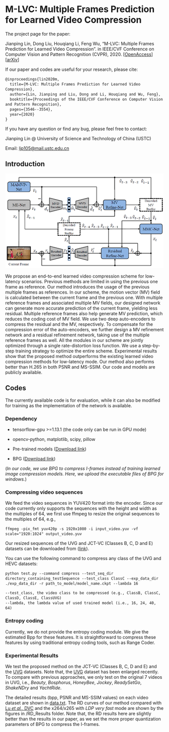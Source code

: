 # M-LVC: Multiple Frames Prediction for Learned Video Compression

The project page for the paper:

Jianping Lin, Dong Liu, Houqiang Li, Feng Wu, “M-LVC: Multiple Frames Prediction for Learned Video Compression”. in IEEE/CVF Conference on Computer Vision and Pattern Recognition (CVPR), 2020. [[OpenAccess](https://openaccess.thecvf.com/content_CVPR_2020/html/Lin_M-LVC_Multiple_Frames_Prediction_for_Learned_Video_Compression_CVPR_2020_paper.html)][[arXiv](https://arxiv.org/abs/2004.10290)]

If our paper and codes are useful for your research, please cite:
```
@inproceedings{lin2020m,
  title={M-LVC: Multiple Frames Prediction for Learned Video Compression},
  author={Lin, Jianping and Liu, Dong and Li, Houqiang and Wu, Feng},
  booktitle={Proceedings of the IEEE/CVF Conference on Computer Vision and Pattern Recognition},
  pages={3546--3554},
  year={2020}
}
```
If you have any question or find any bug, please feel free to contact:

Jianping Lin @ University of Science and Technology of China (USTC)

Email: ljp105@mail.ustc.edu.cn

## Introduction

![ ](Figures/M-LVC.PNG)

We propose an end-to-end learned video compression scheme for low-latency scenarios. Previous methods are limited in using the previous one frame as reference. Our method introduces the usage of the previous multiple frames as references. In our scheme, the motion vector (MV) field is calculated between the current frame and the previous one. With multiple reference frames and associated multiple MV fields, our designed network can generate more accurate prediction of the current frame, yielding less residual. Multiple reference frames also help generate MV prediction, which reduces the coding cost of MV field. We use two deep auto-encoders to compress the residual and the MV, respectively. To compensate for the compression error of the auto-encoders, we further design a MV refinement network and a residual refinement network, taking use of the multiple reference frames as well. All the modules in our scheme are jointly optimized through a single rate-distortion loss function. We use a step-by-step training strategy to optimize the entire scheme. Experimental results show that the proposed method outperforms the existing learned video compression methods for low-latency mode. Our method also performs better than H.265 in both PSNR and MS-SSIM. Our code and models are publicly available.

## Codes
The currently available code is for evaluation, while it can also be modified for training as the implementation of the network is available.

### Dependency
- tensorflow-gpu >=1.13.1 (the code only can be run in GPU mode)

- opencv-python, matplotlib, scipy, pillow

- Pre-trained models ([Download link]())

- BPG ([Download link](https://bellard.org/bpg/))

(*In our code, we use BPG to compress I-frames instead of training learned image compression models. Here, we upload the executable files of BPG for windows.*)

### Compressing video sequences

We feed the video sequences in YUV420 format into the encoder. Since our code currently only supports the sequences with the height and width as the multiples of 64, we first use ffmpeg to resize the original sequences to the multiples of 64, e.g.,
```
ffmpeg -pix_fmt yuv420p -s 1920x1080 -i input_video.yuv -vf scale="1920:1024" output_video.yuv
```
Our resized sequences of the UVG and JCT-VC (Classes B, C, D and E) datasets can be downloaded from ([link]()).

You can use the following command to compress any class of the UVG and HEVC datasets:

```
python test.py --command compress --test_seq_dir directory_containing_testSequence --test_class ClassC --exp_data_dir ./exp_data_dir -r path_to_model/model_name.ckpt --lambda 16
```
```
--test_class, the video class to be compressed (e.g., ClassB, ClassC, ClassD, ClassE, ClassUVG)
--lambda, the lambda value of used trained model (i.e., 16, 24, 40, 64)
```

### Entropy coding
Currently, we do not provide the entropy coding module. We give the estimated Bpp for these features. It is straightforward to compress these features by using traditional entropy coding tools, such as Range Coder.

### Experimental Results
We test the proposed method on the JCT-VC (Classes B, C, D and E) and the [UVG](http://ultravideo.cs.tut.fi/#testsequences) datasets. Note that, the [UVG](http://ultravideo.cs.tut.fi/#testsequences) dataset has been enlarged recently. To compare with previous approaches, we only test on the original 7 videos in UVG, i.e., *Beauty*, *Bosphorus*, *HoneyBee*, *Jockey*, *ReadySetGo*, *ShakeNDry* and *YachtRide*.

The detailed results (bpp, PSNR and MS-SSIM values) on each video dataset are shown in [data.txt](/RD_Results). The RD curves of our method compared with [Lu *et al.*, DVC](http://openaccess.thecvf.com/content_CVPR_2019/papers/Lu_DVC_An_End-To-End_Deep_Video_Compression_Framework_CVPR_2019_paper.pdf) and the x264/x265 with *LDP very fast* mode are shown by the figures in /RD_Results folder. Note that, the RD results here are slightly better than the results in our paper, as we set the more proper quantization parameters of BPG to compress the I-frames.

